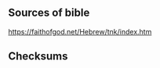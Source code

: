 Sources of bible
----------------

https://faithofgod.net/Hebrew/tnk/index.htm

Checksums
---------


